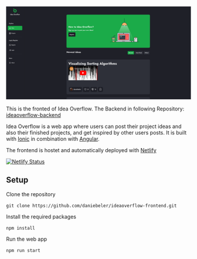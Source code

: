 ![Screenshot of homepage of IdeaOverflow](https://github.com/daniebeler/ideaoverflow-frontend/blob/1fc4c79a1025c0fdd501a71b7ed575c0cb456c0e/src/assets/images/screenshot_home.png)

This is the fronted of Idea Overflow. The Backend in following Repository: [ideaoverflow-backend](https://github.com/daniebeler/ideaoverflow-backend)

Idea Overflow is a web app where users can post their project ideas and also their finished projects, and get inspired by other users posts. It is built with [Ionic](https://ionicframework.com) in combination with [Angular](https://angular.io).

The frontend is hostet and automatically deployed with [Netlify](https://www.netlify.com/)

[![Netlify Status](https://api.netlify.com/api/v1/badges/84a2cc70-f4a0-49eb-8888-cca878cb1616/deploy-status)](https://app.netlify.com/sites/idea-overflow/deploys)

## Setup

Clone the repository

```
git clone https://github.com/daniebeler/ideaoverflow-frontend.git
```

Install the required packages

```
npm install
```

Run the web app

```
npm run start
```

